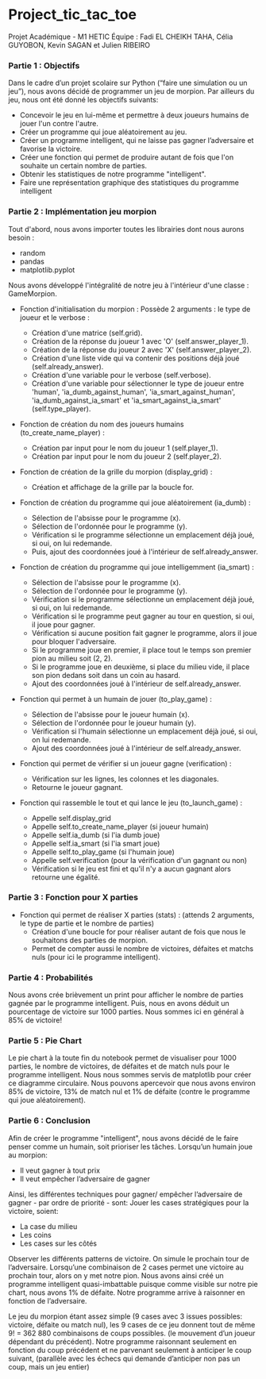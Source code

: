 # Project_tic_tac_toe
Projet Académique - M1 HETIC
Équipe : Fadi EL CHEIKH TAHA, Célia GUYOBON, Kevin SAGAN et Julien RIBEIRO

### Partie 1 : Objectifs

Dans le cadre d’un projet scolaire sur Python (“faire une simulation ou un jeu”), nous avons décidé de programmer un jeu de morpion. Par ailleurs du jeu, nous ont été donné les objectifs suivants:
* Concevoir le jeu en lui-même et permettre à deux joueurs humains de jouer l'un contre l'autre.
* Créer un programme qui joue aléatoirement au jeu.
* Créer un programme intelligent, qui ne laisse pas gagner l’adversaire et favorise la victoire.
* Créer une fonction qui permet de produire autant de fois que l'on souhaite un certain nombre de parties.
* Obtenir les statistiques de notre programme "intelligent".
* Faire une représentation graphique des statistiques du programme intelligent


### Partie 2 : Implémentation jeu morpion

Tout d'abord, nous avons importer toutes les librairies dont nous aurons besoin :
- random
- pandas
- matplotlib.pyplot

Nous avons développé l'intégralité de notre jeu à l'intérieur d'une classe : GameMorpion.

* Fonction d'initialisation du morpion : Possède 2 arguments : le type de joueur et le verbose :
  - Création d'une matrice (self.grid).
  - Création de la réponse du joueur 1 avec 'O' (self.answer_player_1).
  - Création de la réponse du joueur 2 avec 'X' (self.answer_player_2).
  - Création d'une liste vide qui va contenir des positions déjà joué (self.already_answer).
  - Création d'une variable pour le verbose (self.verbose).
  - Création d'une variable pour sélectionner le type de joueur entre 'human', 'ia_dumb_against_human', 'ia_smart_against_human', 'ia_dumb_against_ia_smart' et 'ia_smart_against_ia_smart' (self.type_player).
    
* Fonction de création du nom des joueurs humains (to_create_name_player) :
  - Création par input pour le nom du joueur 1 (self.player_1).
  - Création par input pour le nom du joueur 2 (self.player_2).
  
* Fonction de création de la grille du morpion (display_grid) :
  - Création et affichage de la grille par la boucle for.
  
* Fonction de création du programme qui joue aléatoirement (ia_dumb) :
  - Sélection de l'absisse pour le programme (x).
  - Sélection de l'ordonnée pour le programme (y).
  - Vérification si le programme sélectionne un emplacement déjà joué, si oui, on lui redemande.
  - Puis, ajout des coordonnées joué à l'intérieur de self.already_answer.
  
* Fonction de création du programme qui joue intelligemment (ia_smart) :
  - Sélection de l'absisse pour le programme (x).
  - Sélection de l'ordonnée pour le programme (y).
  - Vérification si le programme sélectionne un emplacement déjà joué, si oui, on lui redemande.
  - Vérification si le programme peut gagner au tour en question, si oui, il joue pour gagner.
  - Vérification si aucune position fait gagner le programme, alors il joue pour bloquer l'adversaire.
  - Si le programme joue en premier, il place tout le temps son premier pion au milieu soit (2, 2).
  - Si le programme joue en deuxième, si place du milieu vide, il place son pion dedans soit dans un coin au hasard.
  - Ajout des coordonnées joué à l'intérieur de self.already_answer.
  
* Fonction qui permet à un humain de jouer (to_play_game) :
  - Sélection de l'absisse pour le joueur humain (x).
  - Sélection de l'ordonnée pour le joueur humain (y).
  - Vérification si l'humain sélectionne un emplacement déjà joué, si oui, on lui redemande.
  - Ajout des coordonnées joué à l'intérieur de self.already_answer.
  
* Fonction qui permet de vérifier si un joueur gagne (verification) :
  - Vérification sur les lignes, les colonnes et les diagonales.
  - Retourne le joueur gagnant.
  
* Fonction qui rassemble le tout et qui lance le jeu (to_launch_game) :
  - Appelle self.display_grid
  - Appelle self.to_create_name_player (si joueur humain)
  - Appelle self.ia_dumb (si l'ia dumb joue)
  - Appelle self.ia_smart (si l'ia smart joue)
  - Appelle self.to_play_game (si l'humain joue)
  - Appelle self.verification (pour la vérification d'un gagnant ou non)
  - Vérification si le jeu est fini et qu'il n'y a aucun gagnant alors retourne une égalité.
    
### Partie 3 : Fonction pour X parties

* Fonction qui permet de réaliser X parties (stats) : (attends 2 arguments, le type de partie et le nombre de parties)
  - Création d'une boucle for pour réaliser autant de fois que nous le souhaitons des parties de morpion.
  - Permet de compter aussi le nombre de victoires, défaites et matchs nuls (pour ici le programme intelligent).

### Partie 4 : Probabilités

Nous avons crée brièvement un print pour afficher le nombre de parties gagnée par le programme intelligent. Puis, nous en avons déduit un pourcentage de victoire sur 1000 parties. Nous sommes ici en général à 85% de victoire!

### Partie 5 : Pie Chart

Le pie chart à la toute fin du notebook permet de visualiser pour 1000 parties, le nombre de victoires, de défaites et de match nuls pour le programme intelligent.
Nous nous sommes servis de matplotlib pour créer ce diagramme circulaire. Nous pouvons apercevoir que nous avons environ 85% de victoire, 13% de match nul et 1% de défaite (contre le programme qui joue aléatoirement).

### Partie 6 : Conclusion

Afin de créer le programme "intelligent", nous avons décidé de le faire penser comme un humain, soit prioriser les tâches. 
Lorsqu’un humain joue au morpion:
* Il veut gagner à tout prix
* Il veut empêcher l’adversaire de gagner

Ainsi, les différentes techniques pour gagner/ empêcher l’adversaire de gagner - par ordre de priorité - sont:
Jouer les cases stratégiques pour la victoire, soient:
* La case du milieu
* Les coins
* Les cases sur les côtés


Observer les différents patterns de victoire. On simule le prochain tour de l’adversaire.
Lorsqu’une combinaison de 2 cases permet une victoire au prochain tour, alors on y met notre pion.
Nous avons ainsi créé un programme intelligent quasi-imbattable puisque comme visible sur notre pie chart, nous avons 1% de défaite. Notre programme arrive à raisonner en fonction de l’adversaire.

Le jeu du morpion étant assez simple (9 cases avec 3 issues possibles: victoire, défaite ou match nul), les 9 cases de ce jeu donnent tout de même  9! = 362 880 combinaisons de coups possibles. (le mouvement d’un joueur dépendant du précédent).
Notre programme raisonnant seulement en fonction du coup précédent et ne parvenant seulement à anticiper le coup suivant, (parallèle avec les échecs qui demande d’anticiper non pas un coup, mais un jeu entier)

